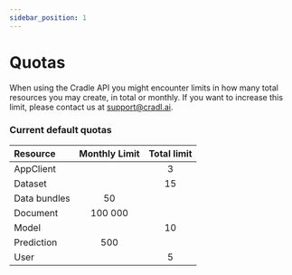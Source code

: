 ```yaml
---
sidebar_position: 1
---
```


# Quotas

When using the Cradle API you might encounter limits in how many total resources you may create, in total or monthly. If you want to increase this limit, please contact us at [support@cradl.ai](mailto:support@lucidtech.ai).

### Current default quotas

| Resource | Monthly Limit | Total limit |
| :--- | :---: | :---: |
| AppClient |  | 3 |
| Dataset |  | 15 |
| Data bundles | 50 |  |
| Document | 100 000 |  |
| Model |  | 10 |
| Prediction | 500 |  |
| User |  | 5 |


